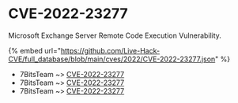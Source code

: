 # CVE-2022-23277

Microsoft Exchange Server Remote Code Execution Vulnerability.

{% embed url="https://github.com/Live-Hack-CVE/full_database/blob/main/cves/2022/CVE-2022-23277.json" %}


* 7BitsTeam ~> [CVE-2022-23277](https://www.alice-snow.ru/2022/database/cve-2022-23277/cve-2022-23277-7bitsteam)
* 7BitsTeam ~> [CVE-2022-23277](https://www.alice-snow.ru/2022/database/cve-2022-23277/cve-2022-23277-7bitsteam)
* 7BitsTeam ~> [CVE-2022-23277](https://www.alice-snow.ru/2022/database/cve-2022-23277/cve-2022-23277-7bitsteam)
